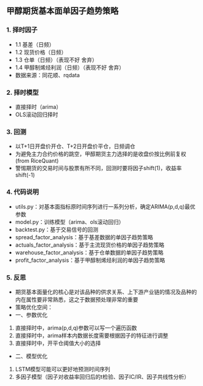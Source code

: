 ## 甲醇期货基本面单因子趋势策略
### 1. 择时因子
- 1.1 基差（日频）
- 1.2 现货价格（日频）
- 1.3 仓单（日频）（表现不好 舍弃）
- 1.4 甲醇制烯烃利润（日频）（表现不好 舍弃）
- 数据来源：同花顺、rqdata
### 2. 择时模型
- 直接择时（arima） 
- OLS滚动回归择时
### 3. 回测
- 以T+1日开盘价开仓、T+2日开盘价平仓，日频调仓
- 为避免主力合约价格的跳空，甲醇期货主力选择的是收盘价按比例前复权(from RiceQuant)
- 警惕期货的交易时间与股票有所不同，回测时要将因子shift(1)，收益率shift(-1)
### 4. 代码说明
- utils.py：对基本面指标原时间序列进行一系列分析，确定ARIMA(p,d,q)最优参数
- model.py：训练模型（arima、ols滚动回归）
- backtest.py：基于交易信号的回测
- spread_factor_analysis：基于基差数据的单因子趋势策略
- actuals_factor_analysis：基于主流现货价格的单因子趋势策略
- warehouse_factor_analysis：基于仓单数据的单因子趋势策略
- profit_factor_analysis：基于甲醇制烯烃利润的单因子趋势策略
### 5. 反思
- 期货基本面量化的核心是对该品种的供求关系、上下游产业链的情况及品种的内在属性要非常熟悉，这之于数据预处理非常的重要
- 策略优化空间：
- 一、参数优化
 1. 直接择时中，arima(p,d,q)参数可以写一个遍历函数
 2. 直接择时中，arima样本内数据长度需要根据因子的特征进行调整
 3. 直接择时中，开平仓阈值大小的选择
- 二、模型优化
 1. LSTM模型可能可以更好地预测时间序列
 2. 多因子模型（因子对收益率回归后的t检验、因子IC/IR、因子共线性分析）


